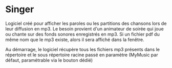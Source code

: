 # Singer

Logiciel créé pour afficher les paroles ou les partitions des chansons lors de leur diffusion en mp3.
Le besoin provient d'un animateur de soirée qui joue ou chante sur des fonds sonores enregistrés en mp3.
Si un fichier pdf du même nom que le mp3 existe, alors il sera affiché dans la fenêtre.

Au démarrage, le logiciel récupère tous les fichiers mp3 présents dans le répertoire et le sous répertoire racine passé en paramètre (MyMusic par défaut, paramétrable via le bouton dédié)
